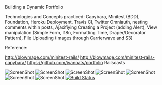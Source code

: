 Building a Dynamic Portfolio

Technologies and Concepts practiced: 
Capybara, Minitest (BDD), Foundation, Heroku Deployment, Travis CI, Twitter Omniauth, nesting comments within posts, Ajaxifiying Creating a Project (adding Alert), View manipulation (Simple Form, I18n, Formatting Time, Draper/Decorator Pattern), File Uploading (Images through Carrierwave and S3)

Reference:

http://blowmage.com/minitest-rails/
http://blowmage.com/minitest-rails-capybara/
https://github.com/ivanoats/portfolio
Railscasts 

![ScreenShot](http://imgur.com/MWyP4dw.png)
![ScreenShot](http://i.imgur.com/Gypac3v.png)
![ScreenShot](http://i.imgur.com/pvwvuCu.png)
![ScreenShot](http://imgur.com/BsLFLeF.png)
![ScreenShot](http://imgur.com/9tLhrtW.png)
![ScreenShot](http://i.imgur.com/nUXYYsJ.png)
![ScreenShot](http://i.imgur.com/hjojp2l.png)
[![Build Status](https://travis-ci.org/meowmaste/portfolio.png?branch=master)](https://travis-ci.org/meowmaste/portfolio)

